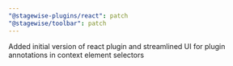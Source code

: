 ```yaml
---
"@stagewise-plugins/react": patch
"@stagewise/toolbar": patch
---
```


Added initial version of react plugin and streamlined UI for plugin annotations in context element selectors

